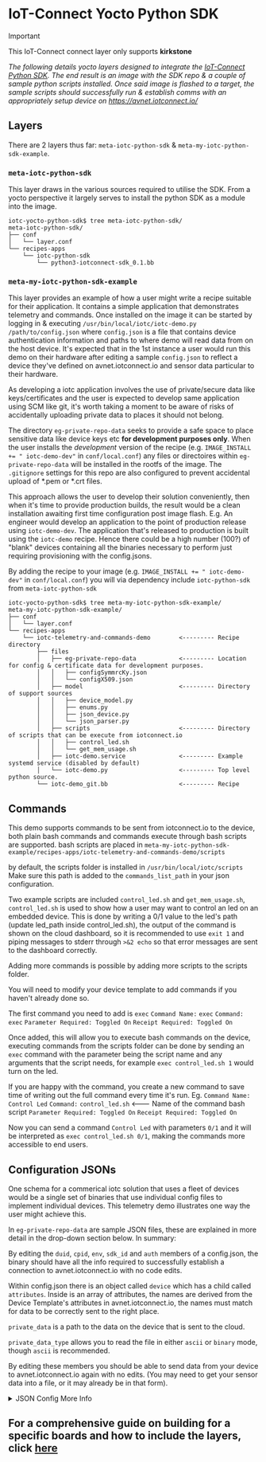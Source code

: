 # IoT-Connect Yocto Python SDK
> [!IMPORTANT]
> This IoT-Connect connect layer only supports **kirkstone**

*The following details yocto layers designed to integrate the [IoT-Connect Python SDK]([https://github.com/avnet-iotconnect/iotc-python-sdk/tree/master-std-21]). The end result is an image with the SDK repo & a couple of sample python scripts installed. Once said image is flashed to a target, the sample scripts should successfully run & establish comms with an appropriately setup device on https://avnet.iotconnect.io/*

## Layers
There are 2 layers thus far: `meta-iotc-python-sdk` & `meta-my-iotc-python-sdk-example`.
### `meta-iotc-python-sdk`
This layer draws in the various sources required to utilise the SDK. From a yocto perspective it largely serves to install the python SDK as a module into the image.

```
iotc-yocto-python-sdk$ tree meta-iotc-python-sdk/
meta-iotc-python-sdk/
├── conf
│   └── layer.conf
└── recipes-apps
    └── iotc-python-sdk
        └── python3-iotconnect-sdk_0.1.bb
```

### `meta-my-iotc-python-sdk-example`
This layer provides an example of how a user might write a recipe suitable for their application. It contains a simple application that demonstrates telemetry and commands. Once installed on the image it can be started by logging in & executing `/usr/bin/local/iotc/iotc-demo.py /path/to/config.json` where `config.json` is a file that contains device authentication information and paths to where demo will read data from on the host device. It's expected that in the 1st instance a user would run this demo on their hardware after editing a sample `config.json` to reflect a device they've defined on avnet.iotconnect.io and sensor data particular to their hardware.

As developing a iotc application involves the use of private/secure data like keys/certificates and the user is expected to develop same application using SCM like git, it's worth taking a moment to be aware of risks of accidentally uploading private data to places it should not belong.

The directory `eg-private-repo-data` seeks to provide a safe space to place sensitive data like device keys etc __for development purposes only__. When the user installs the _development_ version of the recipe (e.g. `IMAGE_INSTALL += " iotc-demo-dev"` in `conf/local.conf`) any files or directoires within `eg-private-repo-data` will be installed in the rootfs of the image. The `.gitignore` settings for this repo are also configured to prevent accidental upload of *.pem or *.crt files.

This approach allows the user to develop their solution conveniently, then when it's time to provide production builds, the result would be a clean installation awaiting first time configuration post image flash. E.g. An engineer would develop an application to the point of production release using `iotc-demo-dev`. The application that's released to production is built using the `iotc-demo` recipe. Hence there could be a high number (100?) of "blank" devices containing all the binaries necessary to perform just requiring provisioning with the config.jsons.

By adding the recipe to your image (e.g. `IMAGE_INSTALL += " iotc-demo-dev"` in `conf/local.conf`) you will via dependency include `iotc-python-sdk` from `meta-iotc-python-sdk`

```
iotc-yocto-python-sdk$ tree meta-my-iotc-python-sdk-example/
meta-my-iotc-python-sdk-example/
├── conf
│   └── layer.conf
└── recipes-apps
    └── iotc-telemetry-and-commands-demo        <--------- Recipe directory
        ├── files
        │   ├── eg-private-repo-data            <--------- Location for config & certificate data for development purposes.
        │   │   ├── configSymmrcKy.json
        │   │   └── configX509.json
        │   ├── model                           <--------- Directory of support sources
        │   │   ├── device_model.py
        │   │   ├── enums.py
        │   │   ├── json_device.py
        │   │   └── json_parser.py
        │   ├── scripts                         <--------- Directory of scripts that can be execute from iotconnect.io
        │   │   ├── control_led.sh
        │   │   └── get_mem_usage.sh
        │   ├── iotc-demo.service               <--------- Example systemd service (disabled by default)
        │   └── iotc-demo.py                    <--------- Top level python source.
        └── iotc-demo_git.bb                    <--------- Recipe
```

## Commands
This demo supports commands to be sent from iotconnect.io to the device, both plain bash commands and commands execute through bash scripts are supported.
bash scripts are placed in `meta-my-iotc-python-sdk-example/recipes-apps/iotc-telemetry-and-commands-demo/scripts`

by default, the scripts folder is installed in
`/usr/bin/local/iotc/scripts`
Make sure this path is added to the `commands_list_path` in your json configuration.

Two example scripts are included `control_led.sh` and `get_mem_usage.sh`, `control_led.sh` is used to show how a user may want to control an led on an embedded device. 
This is done by writing a 0/1 value to the led's path (update led_path inside control_led.sh), the output of the command is shown on the cloud dashboard, so it is recommended to use `exit 1` and piping messages to stderr through `>&2 echo` so that error messages are sent to the dashboard correctly.

Adding more commands is possible by adding more scripts to the scripts folder.

You will need to modify your device template to add commands if you haven't already done so.

The first command you need to add is `exec`
`Command Name:` `exec`
`Command:` `exec`
`Parameter Required: Toggled On`
`Receipt Required: Toggled On`

Once added, this will allow you to execute bash commands on the device, executing commands from the scripts folder can be done by sending an `exec` command with the parameter being the script name and any arguments that the script needs, for example `exec control_led.sh 1` would turn on the led.

If you are happy with the command, you create a new command to save time of writing out the full command every time it's run.
Eg.
`Command Name:` `Control Led`
`Command:` `control_led.sh` <--- Name of the command bash script
`Parameter Required: Toggled On`
`Receipt Required: Toggled On`

Now you can send a command `Control Led` with parameters `0/1` and it will be interpreted as `exec control_led.sh 0/1`, making the commands more accessible to end users.

## Configuration JSONs
One schema for a commerical iotc solution that uses a fleet of devices would be a single set of binaries that use individual config files to implement individual devices. This telemetry demo illustrates one way the user might achieve this.

In `eg-private-repo-data` are sample JSON files, these are explained in more detail in the drop-down section below. In summary:

By editing the `duid`, `cpid`, `env`, `sdk_id` and `auth` members of a config.json, the binary should have all the info required to successfully establish a connection to avnet.iotconnect.io with no code edits.

Within config.json there is an object called `device` which has a child called `attributes`. Inside is an array of attributes, the names are derived from the Device Template's attributes in avnet.iotconnect.io, the names must match for data to be correctly sent to the right place.

`private_data` is a path to the data on the device that is sent to the cloud.

`private_data_type` allows you to read the file in either `ascii` or `binary` mode, though `ascii` is recommended.

By editing these members you should be able to send data from your device to avnet.iotconnect.io again with no edits. (You may need to get your sensor data into a file, or it may already be in that form).

<details>
  <summary>JSON Config More Info</summary>
  The config json provides a quick and easy way to provide a user's executable with the requisite device credentials for any connection and a convenient method of mapping sensors to iotc device attributes. The demo source provided will match an `attribute.name` to a path on the user's host where the relevant sensor data resides. It also indicates to the demo what format to expect the data at the path to be in.

```json
{
    "sdk_ver": "2.1",
    "duid": "Your Device's name in https://avnet.iotconnect.io/device/1",
    "cpid": "'CPID' from https://avnet.iotconnect.io/key-vault",
    "env": "'Environment' from https://avnet.iotconnect.io/key-vault",
    "iotc_server_cert": "/etc/ssl/certs/DigiCert_Global_Root_G2.pem",
    "sdk_id": "'SDK Identities -> Language: Python **, Version: 1.0' from https://avnet.iotconnect.io/key-vault",
    "auth": {
      "auth_type": "IOTC_AT_X509",
      "params": {
        "client_key": "/path/to/device.key",
        "client_cert": "/path/to/DeviceCertificate.pem"
      }
    },
    "device": {
      "commands_list_path": "Path to folder containing all commands",
      "offline_storage": {
        "available_space_MB": 1,
        "file_count": 1
      },
      "attributes": [
        {
          "name": "power",
          "private_data": "/usr/bin/local/iotc/dummy_sensor_power",
          "private_data_type": "ascii"
        },
        {
          "name": "level",
          "private_data": "/usr/bin/local/iotc/dummy_sensor_level",
          "private_data_type": "ascii"
        }
      ]
    }
}
```

Say you have a device `my-demo-device` based on a template on avnet.iotconnect.io that looks like:
```json
{
  "code": "my-template",
  "name": "My Template",
  "authType": 5,
  "isIotEdgeEnable": false,
  "attributes": [
    {
      "name": "Version",
      "type": "STRING",
      "description": null,
      "unit": null
    }
  ],
  "commands": [
  ],
  "messageVersion": "1.0",
  "msgCode": "7LIBCD6",
  "properties": {
    "description": null,
    "dataFrequency": "60",
    "fileSupport": false
  },
  "_meta": {
    "version": "2.0"
  }
}
```

You would first (copy &) edit config.json with relevant device connection details thusly:

```json
{
    "sdk_ver": "2.1",
    "duid": "Your Device's name in https://avnet.iotconnect.io/device/1",
```
Would become: 
```json
{
    "sdk_ver": "2.1",
    "duid": "myDemoDevice",
```

Then with regard to mapping template attributes to paths, in order to map the `Version` attribute to a path on the device you would edit config.json to include:
```json
      "attributes": [
        {
          "name": "Version",
          "private_data": "/proc/version",
          "private_data_type": "ascii"
        },
```
</details>

<!---
### How to include layers
To include the layers within a yocto environment:

1. check them out to the `sources` directory in your yocto environment. 
1. add them to `conf/bblayers` file in your build directory
1. add the recipes to your build target e.g. add `IMAGE_INSTALL += " iotc-demo-dev"` to the bottom of `build/conf/local.conf`
1. using the config.json files in `eg-private-repo-data` as a template, create your own config.json with details of the device you have setup on iotconnect.io.
1. editing the same json as in the last step, edit the `attributes` section of the JSON so the `name` of the attribute maps to a path on your system where the relevant data can be found e.g. the path to the position data of an I2C accelerometer might be: `/sys/bus/i2c/devices/1-0053/position`.
1. build with a bitbake call e.g. `./bitbake core-image-base`
1. Flash the resultant image to the device.
1. Login into the device & run the command `/usr/bin/local/iotc/iotc-demo.py /usr/local/iotc/config.json`
-->
## For a comprehensive guide on building for a specific boards and how to include the layers, click [here](board_specific_readmes/README.md)

